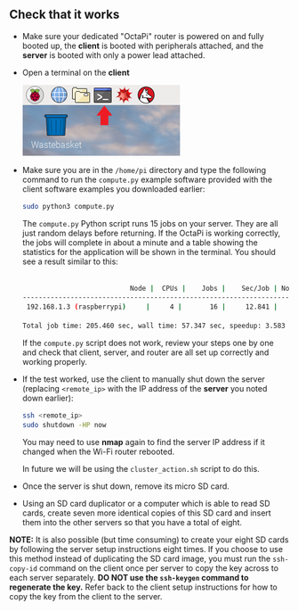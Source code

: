## Check that it works

- Make sure your dedicated "OctaPi" router is powered on and fully booted up, the **client** is booted with peripherals attached, and the **server** is booted with only a power lead attached.

- Open a terminal on the **client**

    ![Terminal](images/terminal.png)

- Make sure you are in the `/home/pi` directory and type the following command to run the `compute.py` example software provided with the client software examples you downloaded earlier:

    ```bash
    sudo python3 compute.py
    ```
    The `compute.py` Python script runs 15 jobs on your server. They are all just random delays before returning. If the OctaPi is working correctly, the jobs will complete in about a minute and a table showing the statistics for the application will be shown in the terminal. You should see a result similar to this:

    ```bash

                               Node |  CPUs |    Jobs |    Sec/Job | Node Time Sec
    ------------------------------------------------------------------------------
     192.168.1.3 (raspberrypi)     |     4 |       16 |     12.841 |        205.460

    Total job time: 205.460 sec, wall time: 57.347 sec, speedup: 3.583
    ```


    If the `compute.py` script does not work, review your steps one by one and check that client, server, and router are all set up correctly and working properly.

- If the test worked, use the client to manually shut down the server (replacing `<remote_ip>` with the IP address of the **server** you noted down earlier):

    ```bash
    ssh <remote_ip>
    sudo shutdown -HP now
    ```

    You may need to use **nmap** again to find the server IP address if it changed when the Wi-Fi router rebooted.

    In future we will be using the `cluster_action.sh` script to do this.

- Once the server is shut down, remove its micro SD card.

- Using an SD card duplicator or a computer which is able to read SD cards, create seven more identical copies of this SD card and insert them into the other servers so that you have a total of eight.

**NOTE:** It is also possible (but time consuming) to create your eight SD cards by following the server setup instructions eight times. If you choose to use this method instead of duplicating the SD card image, you must run the `ssh-copy-id` command on the client once per server to copy the key across to each server separately. **DO NOT use the `ssh-keygen` command to regenerate the key.** Refer back to the client setup instructions for how to copy the key from the client to the server.
